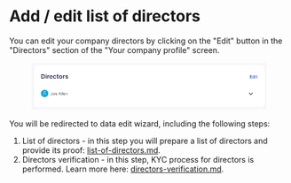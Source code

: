 # Add / edit list of directors

You can edit your company directors by clicking on the "Edit" button in the "Directors" section of the "Your company profile" screen.

<figure><img src="../../.gitbook/assets/directors (1).png" alt=""><figcaption></figcaption></figure>

You will be redirected to data edit wizard, including the following steps:

1. List of directors - in this step you will prepare a list of directors and provide its proof: [list-of-directors.md](add-edit-directors/list-of-directors.md "mention").
2. Directors verification - in this step, KYC process for directors is performed. Learn more here: [directors-verification.md](add-edit-directors/directors-verification.md "mention").
